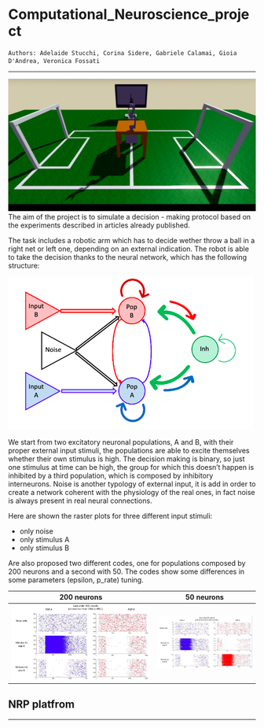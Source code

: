 # Computational_Neuroscience_project

    Authors: Adelaide Stucchi, Corina Sidere, Gabriele Calamai, Gioia D'Andrea, Veronica Fossati
    
***
 <img src="https://github.com/adelplasters/Computational_Neuroscience_project/blob/main/env1.png" width="700">
The aim of the project is to simulate a decision - making protocol based on the experiments described in articles already published.

The task includes a robotic arm which has to decide wether throw a ball in a right net or left one, depending on an external indication. 
The robot is able to take the decision thanks to the neural network, which has the following structure: 

 <img src="https://github.com/adelplasters/Computational_Neuroscience_project/blob/main/net.png" width="500">
 
We start from two excitatory neuronal populations, A and B, with their proper external input stimuli, the populations are able to excite themselves whether their own stimulus is high. The decision making is binary, so just one stimulus at time can be high, the group for which this doesn’t happen is inhibited by a third population, which is composed by inhibitory interneurons. 
 Noise is another typology of external input, it is add in order to create a network coherent with the physiology of the real ones, in fact noise is always present in real neural connections. 
 
Here are shown the raster plots for three different input stimuli: 
* only noise
* only stimulus A
* only stimulus B 

Are also proposed two different codes, one for populations composed by 200 neurons and a second with 50. The codes show some differences in some parameters (epsilon, p_rate) tuning.

 | 200 neurons  | 50 neurons |
| ------------- | ------------- |
|  <img src="https://github.com/adelplasters/Computational_Neuroscience_project/blob/main/ord200.png" width="700">| <img src="https://github.com/adelplasters/Computational_Neuroscience_project/blob/main/ord50.png" width="450"> |
 

 ## NRP platfrom  
 

      
 
   * * *
